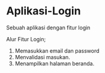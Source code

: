 # Aplikasi-Login
Sebuah aplikasi dengan fitur login

Alur Fitur Login;
1. Memasukkan email dan password
2. Menvalidasi masukan.
3. Menampilkan halaman beranda.

